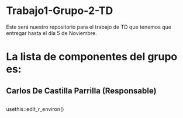 
# Trabajo1-Grupo-2-TD
Este será nuestro repositorio para el trabajo de TD que tenemos que entregar hasta el día 5 de Noviembre.

# La lista de componentes del grupo es:
## Carlos De Castilla Parrilla (Responsable)
## 
##
##
##

usethis::edit_r_environ()
